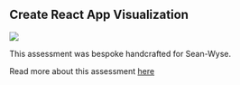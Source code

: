 ## Create React App Visualization

![](https://res.cloudinary.com/dd21qo4mj/image/upload/v1570177394/Screen_Shot_2019-10-04_at_3.23.03_AM_zxlmzq.png)

This assessment was bespoke handcrafted for Sean-Wyse.

Read more about this assessment [here](https://react.eogresources.com)
